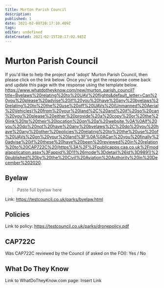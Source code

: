 ```yaml
---
title: Murton Parish Council
description:
published: 1
date: 2021-02-08T20:17:10.409Z
tags:
editor: undefined
dateCreated: 2021-02-15T20:17:02.945Z
---
```


# Murton Parish Council
If you'd like to help the project and 'adopt' Murton Parish Council, then please click on the link below. Once you've got the response come back and update this page with the response using the template below.
https://www.whatdotheyknow.com/new/murton_parish_council?title=Byelaws%20relating%20to%20UAV%20flights&default_letter=Can%20you%20please%20advise%20if%20you%20have%20any%20byelaws%20relating%20to%20the%20use%20off%20UAVs%20(Unmanned%20Aerial%20Vehicles)%20from%20your%20land%2C%20and%20if%20so%20can%20you%20please%20either%20provide%20a%20copy%20or%20the%20link%20to%20their%20location%20on%20a%20website.%0A%0AIf%20you%20do%20not%20have%20any%20byelaws%2C%20do%20you%20have%20any%20other%20policies%20relating%20to%20the%20use%20of%20UAVs%20on%20your%20land%3F%0A%0ACan%20you%20finally%20advise%20if%20these%20have%20been%20reviewed%20in%20relation%20to%20CAP722C%20(https%3A%2F%2Fpublicapps.caa.co.uk%2Fmodalapplication.aspx%3Fappid%3D11%26mode%3Ddetail%26id%3D9891)%20published%20by%20the%20Civil%20Aviation%20Authority%20in%20December%202020.

## Byelaw
> Paste full byelaw here

Link:
https://testcouncil.co.uk/parks/byelaw.html

## Policies
Link to policy:
https://testcouncil.co.uk/parks/dronepolicy.pdf

## CAP722C

Was CAP722C reviewed by the Council (if asked on the FOI): Yes / No

## What Do They Know

Link to WhatDoTheyKnow.com page:
Insert Link

